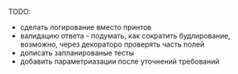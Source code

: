TODO:
- сделать логирование вместо принтов 
- валидацию ответа - подумать, как сократить будлирование, возможно, через декораторо проверять часть полей
- дописать запланированые тесты
- добавить параметриазации после уточнений требований